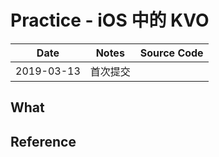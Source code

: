 # Practice - iOS 中的 KVO 

| Date | Notes | Source Code |
|:-----:|:-----:|:-----:|
| 2019-03-13 | 首次提交 |  |

## What

## Reference
